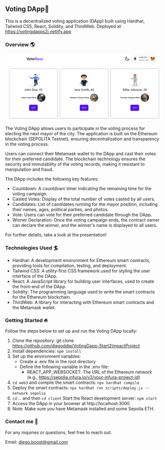 ## Voting DApp🚀
This is a decentralized voting application (DApp) built using Hardhat, Tailwind CSS, React, Solidity, and ThirdWeb. Deployed at https://votingdapps2i.netlify.app

### Overview 🌎
![Vote Section](./VoteSection.png)

The Voting DApp allows users to participate in the voting process for electing the next mayor of the city. The application is built on the Ethereum blockchain (SEPOLITA Testnet), ensuring decentralization and transparency in the voting process.

Users can connect their Metamask wallet to the DApp and cast their votes for their preferred candidate. The blockchain technology ensures the security and immutability of the voting records, making it resistant to manipulation and fraud.

The DApp includes the following key features:

- Countdown: A countdown timer indicating the remaining time for the voting campaign.
- Casted Votes: Display of the total number of votes casted by all users.
- Candidates: List of candidates running for the mayor position, including their names, ages, political parties, and photos.
- Vote: Users can vote for their preferred candidate through the DApp.
- Winner Declaration: Once the voting campaign ends, the contract owner can declare the winner, and the winner's name is displayed to all users.

For further details, take a look at the presentation!

### Technologies Used 🏄
- Hardhat: A development environment for Ethereum smart contracts, providing tools for compilation, testing, and deployment.
- Tailwind CSS: A utility-first CSS framework used for styling the user interface of the DApp.
- React: A JavaScript library for building user interfaces, used to create the front-end of the DApp.
- Solidity: The programming language used to write the smart contracts for the Ethereum blockchain.
- ThirdWeb: A library for interacting with Ethereum smart contracts and the Metamask wallet.

### Getting Started 🔥
Follow the steps below to set up and run the Voting DApp locally:

1. Clone the repository: git clone <https://github.com/diegoddie/VotingDapp-Start2ImpactProject>
2. Install dependencies: ```npm install```
3. Set up the environment variables:
    - Create a .env file in the root directory
    - Define the following variable in the .env file:
        - REACT_APP_WEBSOCKET: The URL of the Ethereum network (e.g., https://sepolia.infura.io/v3/your-infura-project-id)
4. ```cd web3``` and compile the smart contracts: ```npx hardhat compile```
5. Deploy the smart contracts: ```npx hardhat run scripts/deploy.js --network sepolia```
6. ```cd..``` and then ```cd client``` Start the React development server: ```npm start```
7. Access the DApp in your browser at http://localhost:3000
8. Note: Make sure you have Metamask installed and some Sepolia ETH.

### Contact me 💚
For any inquiries or questions, feel free to reach out:

Email: diego.boost@gmail.com
